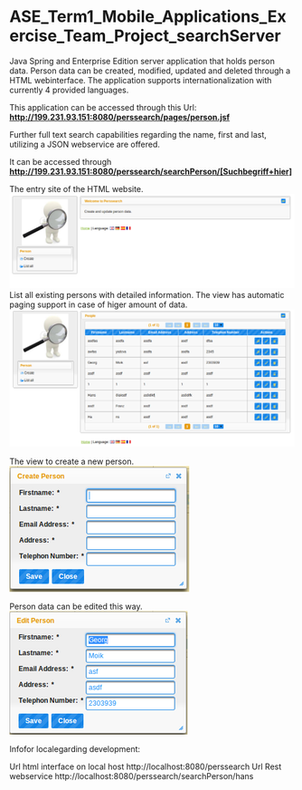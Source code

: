 ASE_Term1_Mobile_Applications_Exercise_Team_Project_searchServer
================================================================

Java Spring and Enterprise Edition server application that holds person data.
Person data can be created, modified, updated and deleted through a HTML webinterface.
The application supports internationalization with currently 4 provided languages.

This application can be accessed through this Url: **http://199.231.93.151:8080/perssearch/pages/person.jsf**

Further full text search capabilities regarding the name, first and last, utilizing a JSON webservice are offered.

It can be accessed through **http://199.231.93.151:8080/perssearch/searchPerson/[Suchbegriff+hier]**



The entry site of the HTML website.  
![Startseite](/screenshots/entry.png)
List all existing persons with detailed information.
The view has automatic paging support in case of higer amount of data.  
![Startseite](/screenshots/listall.png)

The view to create a new person.  
![Startseite](/screenshots/create.png)

Person data can be edited this way.  
![Startseite](/screenshots/edit.png)



    
Infofor localegarding development:

Url html interface on local host http://localhost:8080/perssearch
Url Rest webservice http://localhost:8080/perssearch/searchPerson/hans

